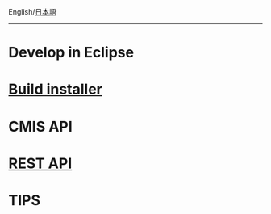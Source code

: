 English/[日本語](https://github.com/aegif/NemakiWare/wiki/%E9%96%8B%E7%99%BA)
***
# Develop in Eclipse
# [Build installer](https://github.com/aegif/NemakiWare/wiki/Development:-Build-installer)
# CMIS API
# [REST API](https://github.com/aegif/NemakiWare/wiki/Development:-REST-API)
# TIPS